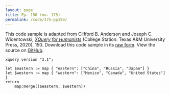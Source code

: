 ```yaml
---
layout: page
title: Pp. 150 (no. 175)
permalink: /code/175-pp150/
---
```


This code sample is adapted from Clifford B. Anderson and Joseph C. Wicentowski, 
[_XQuery for Humanists_](/) (College Station: Texas A&M University Press, 2020), 150. 
Download this code sample in its [raw form](/code/175-pp150/175-pp150.xq).
View the source on [GitHub](https://github.com/coding4humanists/xquery4humanists/blob/master/code/175-pp150/175-pp150.xq).

```xquery
xquery version "3.1";

let $eastern := map { "eastern": ["China", "Russia", "Japan"] }
let $western := map { "western": ["Mexico", "Canada", "United States"] }
return
    map:merge(($eastern, $western))
```  
